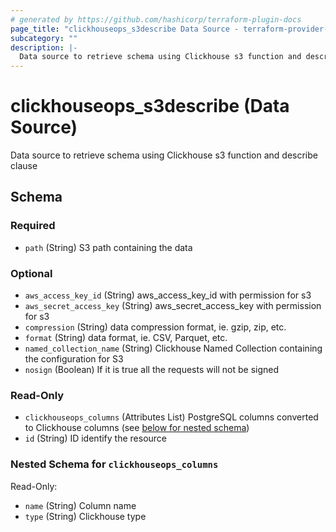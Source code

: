```yaml
---
# generated by https://github.com/hashicorp/terraform-plugin-docs
page_title: "clickhouseops_s3describe Data Source - terraform-provider-clickhouseops"
subcategory: ""
description: |-
  Data source to retrieve schema using Clickhouse s3 function and describe clause
---
```


# clickhouseops_s3describe (Data Source)

Data source to retrieve schema using Clickhouse s3 function and describe clause



<!-- schema generated by tfplugindocs -->
## Schema

### Required

- `path` (String) S3 path containing the data

### Optional

- `aws_access_key_id` (String) aws_access_key_id with permission for s3
- `aws_secret_access_key` (String) aws_secret_access_key with permission for s3
- `compression` (String) data compression format, ie. gzip, zip, etc.
- `format` (String) data format, ie. CSV, Parquet, etc.
- `named_collection_name` (String) Clickhouse Named Collection containing the configuration for S3
- `nosign` (Boolean) If it is true all the requests will not be signed

### Read-Only

- `clickhouseops_columns` (Attributes List) PostgreSQL columns converted to Clickhouse columns (see [below for nested schema](#nestedatt--clickhouseops_columns))
- `id` (String) ID identify the resource

<a id="nestedatt--clickhouseops_columns"></a>
### Nested Schema for `clickhouseops_columns`

Read-Only:

- `name` (String) Column name
- `type` (String) Clickhouse type
